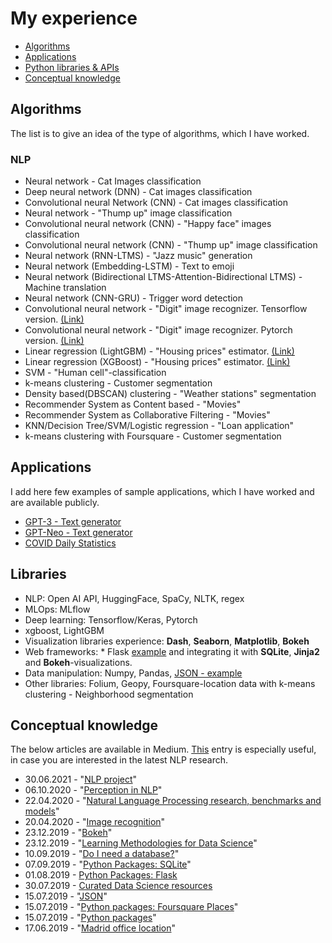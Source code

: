 # My experience

* [Algorithms](https://github.com/tmgthb/portfolio/blob/main/README.md#algorithms) 
* [Applications](https://github.com/tmgthb/portfolio/blob/main/README.md#Applications) 
* [Python libraries & APIs](https://github.com/tmgthb/portfolio/blob/main/README.md#Libraries) 
* [Conceptual knowledge](https://github.com/tmgthb/portfolio/blob/main/README.md#conceptual-knowledge) 
  
  

## Algorithms

The list is to give an idea of the type of algorithms, which I have worked. 

### NLP

* Neural network - Cat Images classification
* Deep neural network (DNN) - Cat images classification
* Convolutional neural Network (CNN) - Cat images classification
* Neural network - "Thump up" image classification
* Convolutional neural network (CNN)  - "Happy face" images classification
* Convolutional neural network (CNN) - "Thump up" image classification
* Neural network (RNN-LTMS) - "Jazz music" generation
* Neural network (Embedding-LSTM) - Text to emoji
* Neural network (Bidirectional LTMS-Attention-Bidirectional LTMS) - Machine translation
* Neural network (CNN-GRU) - Trigger word detection
* Convolutional neural network - "Digit" image recognizer. Tensorflow version. [(Link)](https://www.kaggle.com/tmkggl/tensorflow-cnn-hand-digit-recognizer)
* Convolutional neural network - "Digit" image recognizer. Pytorch version. [(Link)](https://www.kaggle.com/tmkggl/pytorch-cnn-digit-recognizer)
* Linear regression (LightGBM) - "Housing prices" estimator. [(Link)](https://www.kaggle.com/tmkggl/lightgbm-model-crossvalidation)
* Linear regression (XGBoost) - "Housing prices" estimator.  [(Link)](https://www.kaggle.com/tmkggl/real-estate-competition-with-xgboost)
* SVM - "Human cell"-classification
* k-means clustering - Customer segmentation
* Density based(DBSCAN) clustering - "Weather stations" segmentation
* Recommender System as Content based - "Movies"
* Recommender System as Collaborative Filtering - "Movies"
* KNN/Decision Tree/SVM/Logistic regression - "Loan application"
* k-means clustering with Foursquare - Customer segmentation

## Applications
I add here few examples of sample applications, which I have worked and are available publicly.
* [GPT-3 - Text generator](https://share.streamlit.io/tmgthb/gpt-3/main/gpt3.py)
* [GPT-Neo - Text generator](https://share.streamlit.io/tmgthb/gptneo/main/gptneo.py)
* [COVID Daily Statistics](https://share.streamlit.io/tmgthb/covid/main/covid.py)


## Libraries

* NLP: Open AI API, HuggingFace, SpaCy, NLTK, regex
* MLOps: MLflow
* Deep learning: Tensorflow/Keras, Pytorch
* xgboost, LightGBM
* Visualization libraries experience: **Dash**, **Seaborn**, **Matplotlib**, **Bokeh** 
* Web frameworks: * Flask [example](https://github.com/tmgthb/flask) and integrating it with **SQLite**, **Jinja2** and **Bokeh**-visualizations. 
* Data manipulation: Numpy, Pandas, [JSON - example](https://github.com/tmgthb/portfolio/blob/main/json/json_example.py)
* Other libraries: Folium, Geopy, Foursquare-location data with k-means clustering - Neighborhood segmentation 

## Conceptual knowledge

The below articles are available in Medium. [This](https://medium.com/@tmmtt/natural-language-processing-nlp-dc2c1d8d4110) entry is especially useful, in case you are interested in the latest NLP research.

* 30.06.2021 - "[NLP project](https://tmmtt.medium.com/nlp-project-1f62424f162e)"
* 06.10.2020 - "[Perception in NLP](https://tmmtt.medium.com/perception-in-nlp-822cb157ee0f)" 
* 22.04.2020 - "[Natural Language Processing research, benchmarks and models](https://medium.com/@tmmtt/natural-language-processing-nlp-dc2c1d8d4110)"
* 20.04.2020 - "[Image recognition](https://tmmtt.medium.com/what-makes-an-image-recognizer-acf53feb707c)"
* 23.12.2019 - "[Bokeh](https://medium.com/@tmmtt/bokeh-bf196884396a)"
* 23.12.2019 - "[Learning Methodologies for Data Science](https://medium.com/@tmmtt/learning-methodologies-for-data-science-b6094fe7ddc9)"
* 10.09.2019 - "[Do I need a database?](https://medium.com/@tmmtt/do-i-need-a-database-f74c936bcc76)"
* 07.09.2019 - "[Python Packages: SQLite](https://medium.com/@tmmtt/sqlite-77c9f6efb2e8)"
* 01.08.2019 - [Python Packages: Flask](https://medium.com/@tmmtt/python-packages-flask-e315ebe3c38e)
* 30.07.2019 - [Curated Data Science resources](https://medium.com/@tmmtt/curated-data-science-resources-c12476de006f)
* 15.07.2019 - "[JSON](https://medium.com/@tmmtt/python-packages-json-c70a07fd6eb5)"
* 15.07.2019 - "[Python packages: Foursquare Places](https://medium.com/@tmmtt/python-packages-foursquare-places-2dbbf370dd4c)"
* 15.07.2019 - "[Python packages](https://tmmtt.medium.com/python-packages-84b724179ebf)"
* 17.06.2019 - "[Madrid office location](https://tmmtt.medium.com/python-packages-84b724179ebf)"

